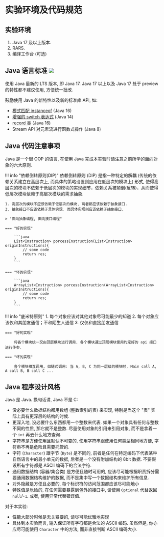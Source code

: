 # 实验环境及代码规范

## 实验环境

1. Java 17 及以上版本. 
2. RARS. 
3. 编译工作台 (可选)

## Java 语言标准 ![](https://img.shields.io/badge/JAVA-17-brightgreen.svg)

使用 Java 最新的 LTS 版本, 即 Java 17. Java 17 以上以及 Java 17 处于 preview 的特性都不建议使用, 方便统一批改. 

鼓励使用 Java 的新特性以及新的标准库 API, 如:

- [模式匹配 instanceof](https://openjdk.java.net/jeps/394) (Java 16)
- [增强的 switch 表达式](https://openjdk.org/jeps/361) (Java 14)
- [record 类](https://openjdk.org/jeps/395) (Java 16)
- Stream API 对元素流进行函数式操作 (Java 8)

## Java 代码注意事项

Java 是一个很 OOP 的语言, 在使用 Java 完成本实验时请注意之前所学的面向对象的六大原则. 

!!! info "依赖倒转原则(DIP)"
    依赖倒转原则 (DIP) 是指一种特定的解耦 (传统的依赖关系建立在高层次上, 而具体的策略设置则应用在低层次的模块上) 形式, 使得高层次的模块不依赖于低层次的模块的实现细节，依赖关系被颠倒(反转)，从而使得低层次模块依赖于高层次模块的需求抽象. 

    1. 高层次的模块不应该依赖于低层次的模块, 两者都应该依赖于抽象接口. 
    2. 抽象接口不应该依赖于具体实现. 而具体实现则应该依赖于抽象接口. 
    
    > "面向抽象编程, 面向接口编程"

    === "好的实现"

        ```java
        List<Instruction> porcessInstruction(List<Instruction> originInstructions){
            // some code
            return res;
        }
        ```

    === "坏的实现"

        ```java
        ArrayList<Instruction> porcessInstruction(ArrayList<Instruction> originInstructions){
            // some code
            return res;
        }
        ```

!!! info "底米特原则"
    1. 每个对象应该对其他对象尽可能最少的知道
    2. 每个对象应该仅和其朋友通信；不和陌生人通信 
    3. 仅仅和直接朋友通信
    
    === "好的实现"

        将各个模块统一交由顶层模块进行调用. 各个模块通过顶层模块使用约定好的 api 接口进行传参. 

    === "坏的实现"

        各个模块相互调用, 如链式调用: 当 A, B, C 为同一层级的模块时, Main call A, A call B, B call C ...

## Java 程序设计风格

Java 是 Java. 换句话讲, Java 不是 C:

- 没必要什么数据结构都用数组 (整数索引的表) 来实现, 特别是当这个 "表" 实际上具有更深层的结构的时候.
- 更深入地, 没必要什么东西都用一个整数来代表. 如果一个对象具有任何与整数不同的性质, 那它就不是整数. 尽量使用对象的引用来引用对象, 而不是拿着一个 `int` 再去什么地方查询.
- 字符串是方便使用且默认不可变的, 使用字符串跟使用任何类型相同地方便, 字符串不再是危险且需要托管的.
- 字符 (`Character`) 跟字节 (`Byte`) 是不同的, 前者是任何在特定编码下代表某种自然语言中的最小单元的数据, 后者是一个没有附加结构的 8bit 数据. 不要假设所有字符都是 ASCII 编码下的合法字符.
- 通用数据结构 (容器/集合类) 是方便且随时可用的, 应该尽可能根据职责拆分需要通用数据结构维护的数据, 而不是集中写一个数据结构来维护所有信息.
- 对外隐藏是方便且必要的, 每个标识符的访问范围都应该尽可能地小
- 特殊值是危险的, 在任何需要暴露到包外的接口中, 请使用 `Optional` 代替返回 `null`/`-1`. 或者, 使用异常代替错误值.

对于本实验:

- 性能大部分时候是无关紧要的, 请尽可能优雅地实现
- 具体到本实验而言, 输入保证所有字符都是合法的 ASCII 编码. 虽然但是, 你亦应尽可能使用 `Character` 中的方法, 而非直接判断 ASCII 编码大小.